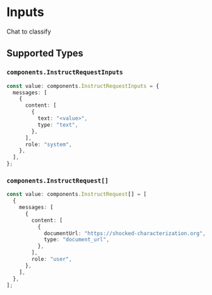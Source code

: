 # Inputs

Chat to classify


## Supported Types

### `components.InstructRequestInputs`

```typescript
const value: components.InstructRequestInputs = {
  messages: [
    {
      content: [
        {
          text: "<value>",
          type: "text",
        },
      ],
      role: "system",
    },
  ],
};
```

### `components.InstructRequest[]`

```typescript
const value: components.InstructRequest[] = [
  {
    messages: [
      {
        content: [
          {
            documentUrl: "https://shocked-characterization.org",
            type: "document_url",
          },
        ],
        role: "user",
      },
    ],
  },
];
```

